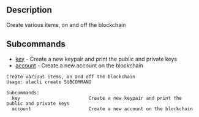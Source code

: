 ## Description

Create various items, on and off the blockchain

## Subcommands

- [key](key.md) - Create a new keypair and print the public and private keys
- [account](account.md) - Create a new account on the blockchain

```console
Create various items, on and off the blockchain
Usage: alacli create SUBCOMMAND

Subcommands:
  key                         Create a new keypair and print the public and private keys
  account                     Create a new account on the blockchain
```
